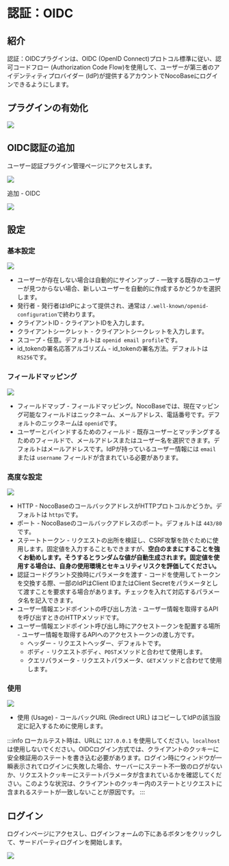 # 認証：OIDC

<PluginInfo commercial="true" name="auth-oidc"></PluginInfo>

## 紹介

認証：OIDCプラグインは、OIDC (OpenID Connect)プロトコル標準に従い、認可コードフロー (Authorization Code Flow)を使用して、ユーザーが第三者のアイデンティティプロバイダー (IdP)が提供するアカウントでNocoBaseにログインできるようにします。

## プラグインの有効化

![](https://static-docs.nocobase.com/202411122358790.png)

## OIDC認証の追加

ユーザー認証プラグイン管理ページにアクセスします。

![](https://static-docs.nocobase.com/202411130004459.png)

追加 - OIDC

![](https://static-docs.nocobase.com/1efbde1c0e2f4967efc1c4336be45ca2.png)

## 設定

### 基本設定

![](https://static-docs.nocobase.com/202411130006341.png)

- ユーザーが存在しない場合は自動的にサインアップ - 一致する既存のユーザーが見つからない場合、新しいユーザーを自動的に作成するかどうかを選択します。
- 発行者 - 発行者はIdPによって提供され、通常は `/.well-known/openid-configuration`で終わります。
- クライアントID - クライアントIDを入力します。
- クライアントシークレット - クライアントシークレットを入力します。
- スコープ - 任意。デフォルトは `openid email profile`です。
- id_tokenの署名応答アルゴリズム - id_tokenの署名方法。デフォルトは `RS256`です。

### フィールドマッピング

![](https://static-docs.nocobase.com/92d63c8f6f4082b50d9f475674cb5650.png)

- フィールドマップ - フィールドマッピング。NocoBaseでは、現在マッピング可能なフィールドはニックネーム、メールアドレス、電話番号です。デフォルトのニックネームは `openid`です。
- ユーザーとバインドするためのフィールド - 既存ユーザーとマッチングするためのフィールドで、メールアドレスまたはユーザー名を選択できます。デフォルトはメールアドレスです。IdPが持っているユーザー情報には `email` または `username` フィールドが含まれている必要があります。

### 高度な設定

![](https://static-docs.nocobase.com/202411130013306.png)

- HTTP - NocoBaseのコールバックアドレスがHTTPプロトコルかどうか。デフォルトは `https`です。
- ポート - NocoBaseのコールバックアドレスのポート。デフォルトは `443/80`です。
- ステートトークン - リクエストの出所を検証し、CSRF攻撃を防ぐために使用します。固定値を入力することもできますが、**空白のままにすることを強くお勧めします。そうするとランダムな値が自動生成されます。固定値を使用する場合は、自身の使用環境とセキュリティリスクを評価してください。**
- 認証コードグラント交換時にパラメータを渡す - コードを使用してトークンを交換する際、一部のIdPはClient IDまたはClient Secretをパラメータとして渡すことを要求する場合があります。チェックを入れて対応するパラメータ名を記入できます。
- ユーザー情報エンドポイントの呼び出し方法 - ユーザー情報を取得するAPIを呼び出すときのHTTPメソッドです。
- ユーザー情報エンドポイント呼び出し時にアクセストークンを配置する場所 - ユーザー情報を取得するAPIへのアクセストークンの渡し方です。
  - ヘッダー - リクエストヘッダー、デフォルトです。
  - ボディ - リクエストボディ、`POST`メソッドと合わせて使用します。
  - クエリパラメータ - リクエストパラメータ、`GET`メソッドと合わせて使用します。

### 使用

![](https://static-docs.nocobase.com/202411130019570.png)

- 使用 (Usage) - コールバックURL (Redirect URL) はコピーしてIdPの該当設定に記入するために使用します。

:::info
ローカルテスト時は、URLに `127.0.0.1` を使用してください。`localhost` は使用しないでください。OIDCログイン方式では、クライアントのクッキーに安全検証用のステートを書き込む必要があります。ログイン時にウィンドウが一瞬表示されてログインに失敗した場合、サーバーにステート不一致のログがないか、リクエストクッキーにステートパラメータが含まれているかを確認してください。このような状況は、クライアントのクッキー内のステートとリクエストに含まれるステートが一致しないことが原因です。
:::

## ログイン

ログインページにアクセスし、ログインフォームの下にあるボタンをクリックして、サードパーティログインを開始します。

![](https://static-docs.nocobase.com/e493d156254c2ac0b6f6e1002e6a2e6b.png)

